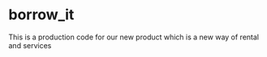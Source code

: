 # borrow_it
This is a production code for our new product which is a new way of rental and services 
